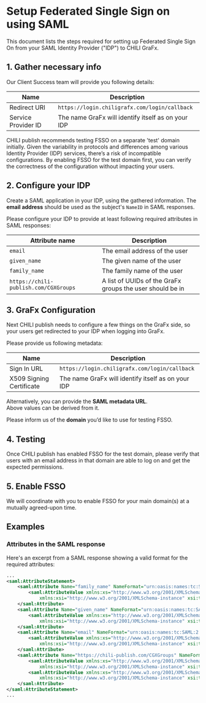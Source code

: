 # Setup Federated Single Sign on using SAML

This document lists the steps required for setting up Federated Single Sign On from your SAML Identity Provider ("IDP") to CHILI GraFx.

## 1. Gather necessary info

Our Client Success team will provide you following details:

| **Name**            | **Description**                                    |
| ------------------- | -------------------------------------------------- |
| Redirect URI        | `https://login.chiligrafx.com/login/callback`      |
| Service Provider ID | The name GraFx will identify itself as on your IDP |

CHILI publish recommends testing FSSO on a separate 'test' domain initially. Given the variability in protocols and differences among various Identity Provider (IDP) services, there’s a risk of incompatible configurations. By enabling FSSO for the test domain first, you can verify the correctness of the configuration without impacting your users.

## 2. Configure your IDP

Create a SAML application in your IDP, using the gathered information.
The **email address** should be used as the subject's `NameID` in SAML responses.

Please configure your IDP to provide at least following required attributes in SAML responses:

| **Attribute name**                    | **Description**                                           |
| ------------------------------------- | --------------------------------------------------------- |
| `email`                               | The email address of the user                             |
| `given_name`                          | The given name of the user                                |
| `family_name`                         | The family name of the user                               |
| `https://chili-publish.com/CGXGroups` | A list of UUIDs of the GraFx groups the user should be in |

## 3. GraFx Configuration

Next CHILI publish needs to configure a few things on the GraFx side, so your users get redirected to your IDP when logging into GraFx.

Please provide us following metadata:

| **Name**                 | **Description**                                    |
| ------------------------ | -------------------------------------------------- |
| Sign In URL              | `https://login.chiligrafx.com/login/callback`      |
| X509 Signing Certificate | The name GraFx will identify itself as on your IDP |

Alternatively, you can provide the **SAML metadata URL**.  
Above values can be derived from it.

Please inform us of the **domain** you’d like to use for testing FSSO.

## 4. Testing

Once CHILI publish has enabled FSSO for the test domain, please verify that users with an email address in that domain are able to log on and get the expected permissions.

## 5. Enable FSSO

We will coordinate with you to enable FSSO for your main domain(s) at a mutually agreed-upon time.

## Examples

### Attributes in the SAML response

Here's an excerpt from a SAML response showing a valid format for the required attributes:

```XML
...
<saml:AttributeStatement>
    <saml:Attribute Name="family_name" NameFormat="urn:oasis:names:tc:SAML:2.0:attrname-format:basic">
        <saml:AttributeValue xmlns:xs="http://www.w3.org/2001/XMLSchema"
            xmlns:xsi="http://www.w3.org/2001/XMLSchema-instance" xsi:type="xs:string">Smith</saml:AttributeValue>
    </saml:Attribute>
    <saml:Attribute Name="given_name" NameFormat="urn:oasis:names:tc:SAML:2.0:attrname-format:basic">
        <saml:AttributeValue xmlns:xs="http://www.w3.org/2001/XMLSchema"
            xmlns:xsi="http://www.w3.org/2001/XMLSchema-instance" xsi:type="xs:string">John</saml:AttributeValue>
    </saml:Attribute>
    <saml:Attribute Name="email" NameFormat="urn:oasis:names:tc:SAML:2.0:attrname-format:basic">
        <saml:AttributeValue xmlns:xs="http://www.w3.org/2001/XMLSchema"
            xmlns:xsi="http://www.w3.org/2001/XMLSchema-instance" xsi:type="xs:string">john.smith@company.com</saml:AttributeValue>
    </saml:Attribute>
    <saml:Attribute Name="https://chili-publish.com/CGXGroups" NameFormat="urn:oasis:names:tc:SAML:2.0:attrname-format:unspecified">
        <saml:AttributeValue xmlns:xs="http://www.w3.org/2001/XMLSchema"
            xmlns:xsi="http://www.w3.org/2001/XMLSchema-instance" xsi:type="xs:string">2a01aa2d-8f8a-427b-ba9e-ecc02fa74179</saml:AttributeValue>
        <saml:AttributeValue xmlns:xs="http://www.w3.org/2001/XMLSchema"
            xmlns:xsi="http://www.w3.org/2001/XMLSchema-instance" xsi:type="xs:string">e68dc58a-324f-468b-a0ab-32494699d61c</saml:AttributeValue>
    </saml:Attribute>
</saml:AttributeStatement>
...
```